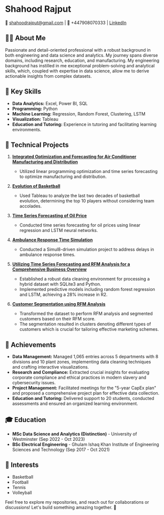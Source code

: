 # Shahood Rajput

📧 shahoodrajput@gmail.com | 📱 +447908070333 | [LinkedIn](https://www.linkedin.com/in/shahoodrajput/)

## 👨‍💻 About Me
Passionate and detail-oriented professional with a robust background in both engineering and data science and analytics. My journey spans diverse domains, including research, education, and manufacturing. My engineering background has instilled in me exceptional problem-solving and analytical skills, which, coupled with expertise in data science, allow me to derive actionable insights from complex datasets.

## 🌟 Key Skills
- **Data Analytics:** Excel, Power BI, SQL
- **Programming:** Python
- **Machine Learning:** Regression, Random Forest, Clustering, LSTM
- **Visualization:** Tableau
- **Education and Tutoring:** Experience in tutoring and facilitating learning environments.

## 🚀 Technical Projects
1. [**Integrated Optimization and Forecasting for Air Conditioner Manufacturing and Distribution**](#)
   - Utilized linear programming optimization and time series forecasting to optimize manufacturing and distribution.

2. [**Evolution of Basketball**](#)
   - Used Tableau to analyze the last two decades of basketball evolution, determining the top 10 players without considering team accolades.

3. [**Time Series Forecasting of Oil Price**](#)
   - Conducted time series forecasting for oil prices using linear regression and LSTM neural networks.

4. [**Ambulance Response Time Simulation**](#)
   - Conducted a Simul8-driven simulation project to address delays in ambulance response times.

5. [**Utilizing Time Series Forecasting and RFM Analysis for a Comprehensive Business Overview**](#)
   - Established a robust data cleaning environment for processing a hybrid dataset with SQLite3 and Python.
   - Implemented predictive models including random forest regression and LSTM, achieving a 28% increase in R2.
     
6. [**Customer Segmentation using RFM Analysis**](#)
   - Transformed the dataset to perform RFM analysis and segmented customers based on their RFM score.
   - The segmentation resulted in clusters denoting different types of customers which is crucial for tailoring effective marketing schemes.

## 🚀 Achievements
- **Data Management:** Managed 1,065 entries across 5 departments with 8 divisions and 10 plant zones, implementing data cleaning techniques and crafting interactive visualizations.
- **Research and Compliance:** Extracted crucial insights for evaluating corporate compliance and ethical practices in modern slavery and cybersecurity issues.
- **Project Management:** Facilitated meetings for the "5-year CapEx plan" and proposed a comprehensive project plan for effective data collection.
- **Education and Tutoring:** Delivered support to 20 students, conducted assessments and ensured an organized learning environment.

## 🎓 Education
- **MSc Data Science and Analytics (Distinction)** - University of Westminster (Sep 2022 - Oct 2023)
- **BSc Electrical Engineering** - Ghulam Ishaq Khan Institute of Engineering Sciences and Technology (Sep 2017 - Oct 2021)

## 🏀 Interests
- Basketball
- Football
- Tennis
- Volleyball

Feel free to explore my repositories, and reach out for collaborations or discussions! Let's build something amazing together. 🚀




<!---
shahoodtarique/shahoodtarique is a ✨ special ✨ repository because its `README.md` (this file) appears on your GitHub profile.
You can click the Preview link to take a look at your changes.
--->

